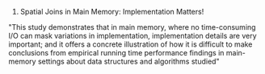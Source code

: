 1. Spatial Joins in Main Memory: Implementation Matters!

"This study demonstrates that in main memory, where no time-consuming I/O can mask variations 
in implementation, implementation details are very important; and it offers a concrete 
illustration of how it is difficult to make conclusions from empirical running time 
performance findings in main-memory settings about data structures and algorithms
studied"